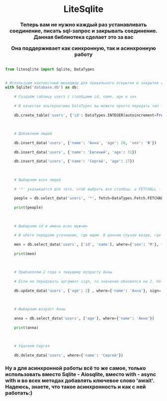 <h1 align="center">LiteSqlite

<h3 align="center">Теперь вам не нужно каждый раз устанавливать соединение, писать sql-запрос и закрывать соединение. Данная библиотека сделает это за вас

Она поддерживает как синхронную, так и асинхронную работу

</h3>

```python

from litesqlite import Sqlite, DataTypes

  
# Используем контекстный менеджер для правильного открытия и закрытия соединения, передаём в класс имя бд
with Sqlite('database.db') as db:
    
    # Создаём таблицу users с столбцами id, name, age и sex
    
    # В качестве альтернативы DataTypes вы можете просто передать тип текстом
    
    db.create_table('users', {'id': DataTypes.INTEGER(autoincrement=True, primary_key=True), 'name': DataTypes.TEXT(not_null=True), 'age': DataTypes.INTEGER(), 'sex': DataTypes.TEXT(default='М')})
    
    
    
    # Добавляем людей
    
    db.insert_data('users', {'name': 'Анна', 'age': 20, 'sex': 'Ж'})
    
    db.insert_data('users', {'name': 'Евгений', 'age': 31})
    
    db.insert_data('users', {'name': 'Сергей', 'age': 17})
    
    
    
    # Выбираем всех людей
    
    # '*' указывается для того, чтоб выбрать все столбцы, а FETCHALL - для того чтобы получить все записи списком, по умолчанию - FETCHONE (Одна запись)
    
    people = db.select_data('users', '*', fetch=DataTypes.Fetch.FETCHALL)
    
    print(people)
    
    
    
    # Выбираем id и имена всех мужчин
    
    # В where передаём уточнение, где ищем. В данном случае везде, где пол - мужской
    
    men = db.select_data('users', ['id', 'name'], where={'sex': 'М'}, fetch=DataTypes.Fetch.FETCHALL)
    
    print(men)
    
    
    
    # Прибавляем 2 года к текущему возрасту Анны
    
    # Если не передавать аргумент sign, то значение обновится на 2. Но мы передаём знак '+', чтобы к текущему значению прибавить 2
    
    db.update_data('users', {'age': 2} , where={'name': 'Анна'}, sign='+')
    
    
    
    # Выбираем возраст Анны
    
    anna = db.select_data('users', ['age'], where={'name': 'Анна'})
    
    print(anna)
    
    
    
    # Удаляем Сергея
    
    db.delete_data('users', where={'name': 'Сергей'})

```

  

### Ну а для асинхронной работы всё то же самое, только использовать вместо Sqlite - Aiosqlite, вместо with - async with и во всех методах добавлять ключевое слово 'await'. Надеюсь, знаете, что такое асинхронность и как с ней работать:)

